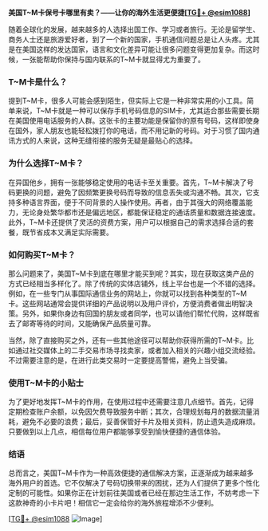 **美国T~M卡保号卡哪里有卖？——让你的海外生活更便捷[[TG💪+ @esim1088](https://t.me/s/esim1088)]**

随着全球化的发展，越来越多的人选择出国工作、学习或者旅行。无论是留学生、商务人士还是旅游爱好者，到了一个新的国家，手机通信问题总是让人头疼。尤其是在美国这样的发达国家，语言和文化差异可能让很多问题变得更加复杂。而这时候，一张能帮助你保持与国内联系的T~M卡就显得尤为重要了。

### T~M卡是什么？

提到T~M卡，很多人可能会感到陌生，但实际上它是一种非常实用的小工具。简单来说，T~M卡就是一种可以保存手机号码信息的SIM卡，尤其适合那些需要长期在美国使用电话服务的人群。这张卡的主要功能是保留你的原有号码，这样即使身在国外，家人朋友也能轻松拨打你的电话，而不用记新的号码。对于习惯了国内通讯方式的人来说，这种无缝衔接的服务无疑是最贴心的选择。

### 为什么选择T~M卡？

在异国他乡，拥有一张能够稳定使用的电话卡至关重要。首先，T~M卡解决了号码更换的问题，避免了因频繁更换号码而导致的信息丢失或沟通不畅。其次，它支持多种语言界面，便于不同背景的人操作使用。再者，由于其强大的网络覆盖能力，无论身处繁华都市还是偏远地区，都能保证稳定的通话质量和数据连接速度。此外，T~M卡还提供了灵活的资费方案，用户可以根据自己的需求选择合适的套餐，既节省成本又满足实际需要。

### 如何购买T~M卡？

那么问题来了，美国T~M卡到底在哪里才能买到呢？其实，现在获取这类产品的方式已经相当多样化了。除了传统的实体店铺外，线上平台也是一个不错的选择。例如，在一些专门从事国际通信业务的网站上，你就可以找到各种类型的T~M卡。这些网站通常会提供详细的产品说明以及用户评价，方便消费者做出明智决策。另外，如果你身边有回国的朋友或者同学，也可以请他们帮忙代购，这样既省去了邮寄等待的时间，又能确保产品质量可靠。

当然，除了直接购买之外，还有一些其他途径可以帮助你获得所需的T~M卡。比如通过社交媒体上的二手交易市场寻找卖家，或者加入相关的兴趣小组交流经验。不过需要注意的是，在进行此类交易时一定要提高警惕，避免上当受骗。

### 使用T~M卡的小贴士

为了更好地发挥T~M卡的作用，在使用过程中还需要注意几点细节。首先，记得定期检查账户余额，以免因欠费导致服务中断；其次，合理规划每月的数据流量消耗，避免不必要的浪费；最后，妥善保管好卡片及相关资料，防止遗失造成麻烦。只要做到以上几点，相信每位用户都能够享受到愉快便捷的通信体验。

### 结语

总而言之，美国T~M卡作为一种高效便捷的通信解决方案，正逐渐成为越来越多海外用户的首选。它不仅解决了号码切换带来的困扰，还为人们提供了更多个性化定制的可能性。如果你正在计划前往美国或者已经在那边生活工作，不妨考虑一下这款神奇的小卡片吧！相信它一定会给你的海外旅程增添不少便利。

[[TG💪+ @esim1088](https://t.me/s/esim1088) ![Image](https://i.postimg.cc/4NQfJmqS/Snipaste-2025-05-13-00-14-12.png)]